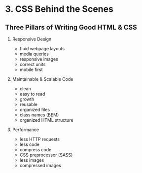 # 3. CSS Behind the Scenes

## Three Pillars of Writing Good HTML & CSS

1. Responsive Design

   - fluid webpage layouts
   - media queries
   - responsive images
   - correct units
   - mobile first

2. Maintainable & Scalable Code

   - clean
   - easy to read
   - growth
   - reusable
   - organized files
   - class names (BEM)
   - organized HTML structure

3. Performance
   - less HTTP requests
   - less code
   - compress code
   - CSS preprocessor (SASS)
   - less images
   - compressed images
